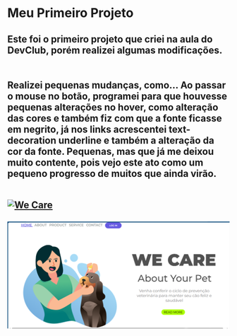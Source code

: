 <h1>Meu Primeiro Projeto</h1>
<h2>Este foi o primeiro projeto que criei na aula do DevClub, porém realizei algumas modificações.
    <br>
    <br>
<H2> Realizei pequenas mudanças, como...
Ao passar o mouse no botão, programei para que houvesse pequenas alterações no hover, como alteração das cores e também fiz com que a fonte ficasse em negrito, já nos links acrescentei text-decoration underline e também a alteração da cor da fonte.
     Pequenas, mas que já me deixou muito contente, pois vejo este ato como um pequeno progresso de muitos que ainda virão.
    <br>
    <br>


    
[![We Care](https://img.shields.io/badge/We_Care-Click_Aqui-ADFF00?style=for-the-badge&labelColor=665AE1)](https://daniellypedrini.github.io/We-Care/)
    <br>
    <br>
<img src="https://github.com/daniellypedrini/We-Care/blob/main/assets/We%20Care%20README.png?raw=true" alt="we-care-README">

